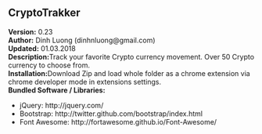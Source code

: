 <html>
    <head>
    </head>
    <body>
        <h2>CryptoTrakker</h2>
        <div><b>Version:</b> 0.23</div>
        <div><b>Author:</b> Dinh Luong (dinhnluong@gmail.com)</div>
        <div><b>Updated:</b> 01.03.2018</div>
        <div><b>Description:</b>Track your favorite Crypto currency movement. Over 50 Crypto currency to choose from.</div>
        <div><b>Installation:</b>Download Zip and load whole folder as a chrome extension via chrome developer mode in extensions settings. </div>
        <div><b>Bundled Software / Libraries:</b></div>  
                 <div>
            <ul>
                <li>jQuery: http://jquery.com/</li>
                <li>Bootstrap: http://twitter.github.com/bootstrap/index.html</li>
                <li>Font Awesome: http://fortawesome.github.io/Font-Awesome/</li>
            </ul>
        </div>
   </body>
</html>
